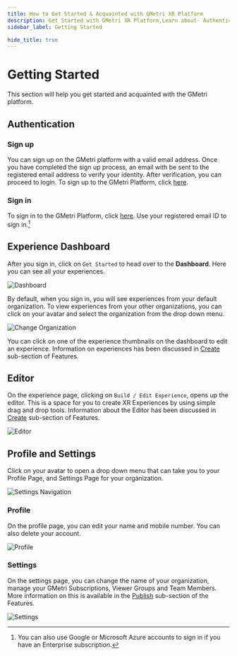 ```yaml
---
title: How to Get Started & Acquainted with GMetri XR Platform
description: Get Started with GMetri XR Platform,Learn about- Authentication, Sign up, Sign in, Dashboard, Experience, Editor, Profile and Settings - GMetri Documentation.
sidebar_label: Getting Started

hide_title: true
---
```


# Getting Started

This section will help you get started and acquainted with the GMetri platform.

## Authentication

### Sign up
You can sign up on the GMetri platform with a valid email address. Once you have completed the sign up process, an email with be sent to the registered email address to verify your identity. After verification, you can proceed to login. To sign up to the GMetri Platform, click [here](https://portal.gmetri.com/signup).

### Sign in

To sign in to the GMetri Platform, click [here](https://portal.gmetri.com/login). Use your registered email ID to sign in.[^footnote]


[^footnote]: You can also use Google or Microsoft Azure accounts to sign in if you have an Enterprise subscription.

## Experience Dashboard

After you sign in, click on `Get Started` to head over to the **Dashboard**. Here you can see all your experiences. 

![Dashboard](https://r.vrgmetri.com/image/q_90/gb-web/portal-docs/assets/img/screenshots/dashboard_experiences.png.jpg#boxShadow/)

By default, when you sign in, you will see experiences from your default organization. To view experiences from your other organizations, you can click on your avatar and select the organization from the drop down menu.

![Change Organization](https://r.vrgmetri.com/image/q_90/gb-web/portal-docs/assets/img/screenshots/change_org.png.jpg#boxShadow/)

You can click on one of the experience thumbnails on the dashboard to edit an experience. Information on experiences has been discussed in [Create](../Features/Create/) sub-section of Features.
## Editor

On the experience page, clicking on `Build / Edit Experience`, opens up the editor. This is a space for you to create XR Experiences by using simple drag and drop tools. Information about the Editor has been discussed in [Create](../Features/Create/build/) sub-section of Features.

![Editor](https://r.vrgmetri.com/image/q_90/gb-web/portal-docs/assets/img/screenshots/z5/editor.PNG#boxShadow/)

## Profile and Settings

Click on your avatar to open a drop down menu that can take you to your Profile Page, and Settings Page for your organization.

![Settings Navigation](https://r.vrgmetri.com/image/q_90/gb-web/portal-docs/assets/img/screenshots/DAG/settings_navigation.png.jpg#boxShadow/)

### Profile 
On the profile page, you can edit your name and mobile number. You can also delete your account.

![Profile](https://r.vrgmetri.com/image/q_90/gb-web/portal-docs/assets/img/screenshots/profile.png.jpg#boxShadow/)

### Settings
On the settings page, you can change the name of your organization, manage your GMetri Subscriptions, Viewer Groups and Team Members. More information on this is available in the [Publish](../Features/Publish/) sub-section of the Features.

![Settings](https://r.vrgmetri.com/image/q_90/gb-web/portal-docs/assets/img/screenshots/z5/settings.JPG#boxShadow/)

